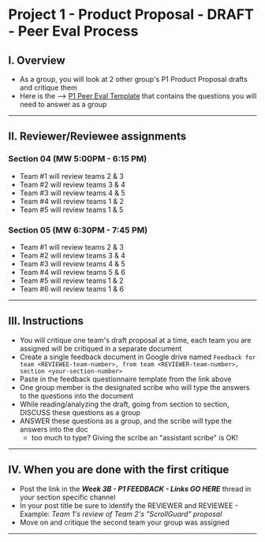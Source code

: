 # Project 1 - Product Proposal - DRAFT - Peer Eval Process


## I. Overview
- As a group, you will look at 2 other group's P1 Product Proposal drafts and critique them
- Here is the --> [P1 Peer Eval Template](https://docs.google.com/document/d/11nYR3Sb2x5aQEldb_cTWHGy9yOE5ZJWc2vqFJuV-eFg/edit?usp=sharing) that contains the questions you will need to answer as a group

---

## II. Reviewer/Reviewee assignments

### Section 04 (MW 5:00PM - 6:15 PM)

- Team #1 will review teams 2 & 3
- Team #2 will review teams 3 & 4
- Team #3 will review teams 4 & 5
- Team #4 will review teams 1 & 2
- Team #5 will review teams 1 & 5

### Section 05 (MW 6:30PM - 7:45 PM)
- Team #1 will review teams 2 & 3
- Team #2 will review teams 3 & 4
- Team #3 will review teams 4 & 5
- Team #4 will review teams 5 & 6
- Team #5 will review teams 1 & 2
- Team #6 will review teams 1 & 6

---

## III. Instructions
- You will critique one team's draft proposal at a time, each team you are assigned will be critiqued in a separate document
- Create a single feedback document in Google drive named `Feedback for team <REVIEWEE-team-number>, from team <REVIEWER-team-number>, section <your-section-number>`
- Paste in the feedback questionnaire template from the link above
- One group member is the designated scribe who will type the answers to the questions into the document
- While reading/analyzing the draft, going from section to section, DISCUSS these questions as a group
- ANSWER these questions as a group, and the scribe will type the answers into the doc
  - too much to type? Giving the scribe an "assistant scribe" is OK!


---

## IV. When you are done with the first critique
- Post the link in the ***Week 3B - P1 FEEDBACK - Links GO HERE*** thread in your section specific channel
- In your post title be sure to identify the REVIEWER and REVIEWEE - Example: *Team 1's review of Team 2's "ScrollGuard" proposal*
- Move on and critique the second team your group was assigned

---


